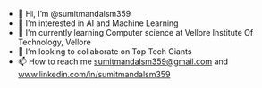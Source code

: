 - 👋 Hi, I’m @sumitmandalsm359
- 👀 I’m interested in AI and Machine Learning
- 🌱 I’m currently learning Computer science at Vellore Institute Of Technology, Vellore
- 💞️ I’m looking to collaborate on Top Tech Giants
- 📫 How to reach me sumitmandalsm359@gmail.com and www.linkedin.com/in/sumitmandalsm359



<!---
sumitmandalsm359/sumitmandalsm359 is a ✨ special ✨ repository because its `README.md` (this file) appears on your GitHub profile.
You can click the Preview link to take a look at your changes.
--->
